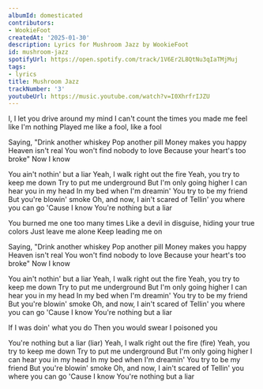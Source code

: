 ```yaml
---
albumId: domesticated
contributors:
- WookieFoot
createdAt: '2025-01-30'
description: Lyrics for Mushroom Jazz by WookieFoot
id: mushroom-jazz
spotifyUrl: https://open.spotify.com/track/1V6Er2L8QtNu3qIaTMjMuj
tags:
- lyrics
title: Mushroom Jazz
trackNumber: '3'
youtubeUrl: https://music.youtube.com/watch?v=I0XhrfrIJZU
---
```


I, I let you drive around my mind
I can't count the times you made me feel like I'm nothing
Played me like a fool, like a fool

Saying, "Drink another whiskey
Pop another pill
Money makes you happy
Heaven isn't real
You won't find nobody to love
Because your heart's too broke"
Now I know

You ain't nothin' but a liar
Yeah, I walk right out the fire
Yeah, you try to keep me down
Try to put me underground
But I'm only going higher
I can hear you in my head
In my bed when I'm dreamin'
You try to be my friend
But you're blowin' smoke
Oh, and now, I ain't scared of
Tellin' you where you can go
'Cause I know
You're nothing but a liar

You burned me one too many times
Like a devil in disguise, hiding your true colors
Just leave me alone
Keep leading me on

Saying, "Drink another whiskey
Pop another pill
Money makes you happy
Heaven isn't real
You won't find nobody to love
Because your heart's too broke"
Now I know

You ain't nothin' but a liar
Yeah, I walk right out the fire
Yeah, you try to keep me down
Try to put me underground
But I'm only going higher
I can hear you in my head
In my bed when I'm dreamin'
You try to be my friend
But you're blowin' smoke
Oh, and now, I ain't scared of
Tellin' you where you can go
'Cause I know
You're nothing but a liar

If I was doin' what you do
Then you would swear I poisoned you

You're nothing but a liar (liar)
Yeah, I walk right out the fire (fire)
Yeah, you try to keep me down
Try to put me underground
But I'm only going higher
I can hear you in my head
In my bed when I'm dreamin'
You try to be my friend
But you're blowin' smoke
Oh, and now, I ain't scared of
Tellin' you where you can go
'Cause I know
You're nothing but a liar